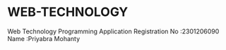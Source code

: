 # WEB-TECHNOLOGY
Web Technology Programming Application
Registration No :2301206090
Name :Priyabra Mohanty
